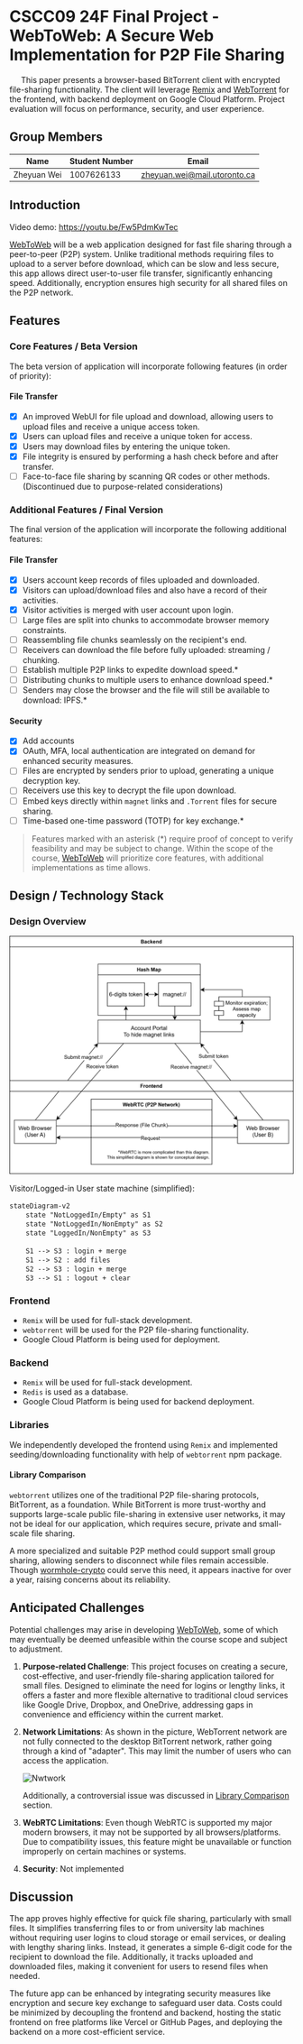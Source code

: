 # CSCC09 24F Final Project - WebToWeb: A Secure Web Implementation for P2P File Sharing

$\quad$ This paper presents a browser-based BitTorrent client with encrypted file-sharing functionality. The client will leverage [Remix](https://remix.run/) and [WebTorrent](https://github.com/webtorrent/webtorrent) for the frontend, with backend deployment on Google Cloud Platform. Project evaluation will focus on performance, security, and user experience.

## Group Members

| Name | Student Number | Email |
| ---- | -------------- | ----- |
| Zheyuan Wei | 1007626133 | <zheyuan.wei@mail.utoronto.ca> |

## Introduction

Video demo: <https://youtu.be/Fw5PdmKwTec>

[WebToWeb](#introduction) will be a web application designed for fast file sharing through a peer-to-peer (P2P) system. Unlike traditional methods requiring files to upload to a server before download, which can be slow and less secure, this app allows direct user-to-user file transfer, significantly enhancing speed. Additionally, encryption ensures high security for all shared files on the P2P network.

## Features

### Core Features / Beta Version

The beta version of application will incorporate following features (in order of priority):

#### File Transfer

- [x] An improved WebUI for file upload and download, allowing users to upload files and receive a unique access token.
- [x] Users can upload files and receive a unique token for access.
- [x] Users may download files by entering the unique token.
- [x] File integrity is ensured by performing a hash check before and after transfer.
- [ ] Face-to-face file sharing by scanning QR codes or other methods. (Discontinued due to purpose-related considerations)

### Additional Features / Final Version

The final version of the application will incorporate the following additional features:

#### File Transfer

- [x] Users account keep records of files uploaded and downloaded.
- [x] Visitors can upload/download files and also have a record of their activities.
- [x] Visitor activities is merged with user account upon login.
- [ ] Large files are split into chunks to accommodate browser memory constraints.
- [ ] Reassembling file chunks seamlessly on the recipient's end.
- [ ] Receivers can download the file before fully uploaded: streaming / chunking.
- [ ] Establish multiple P2P links to expedite download speed.*
- [ ] Distributing chunks to multiple users to enhance download speed.*
- [ ] Senders may close the browser and the file will still be available to download: IPFS.*

#### Security

- [x] Add accounts
- [x] OAuth, MFA, local authentication are integrated on demand for enhanced security measures.
- [ ] Files are encrypted by senders prior to upload, generating a unique decryption key.
- [ ] Receivers use this key to decrypt the file upon download.
- [ ] Embed keys directly within `magnet` links and `.Torrent` files for secure sharing.
- [ ] Time-based one-time password (TOTP) for key exchange.*

> Features marked with an asterisk (*) require proof of concept to verify feasibility and may be subject to change.
> Within the scope of the course, [WebToWeb](#introduction) will prioritize core features, with additional implementations as time allows.

## Design / Technology Stack

### Design Overview

![System_Design](./Structure-v2.drawio.svg)

Visitor/Logged-in User state machine (simplified):

```mermaid
stateDiagram-v2
    state "NotLoggedIn/Empty" as S1
    state "NotLoggedIn/NonEmpty" as S2
    state "LoggedIn/NonEmpty" as S3

    S1 --> S3 : login + merge
    S1 --> S2 : add files
    S2 --> S3 : login + merge
    S3 --> S1 : logout + clear
```

### Frontend

- `Remix` will be used for full-stack development.
- `webtorrent` will be used for the P2P file-sharing functionality.
- Google Cloud Platform is being used for deployment.

### Backend

- `Remix` will be used for full-stack development.
- `Redis` is used as a database.
- Google Cloud Platform is being used for backend deployment.

### Libraries

We independently developed the frontend using `Remix` and implemented seeding/downloading functionality with help of `webtorrent` npm package.

#### Library Comparison

`webtorrent` utilizes one of the traditional P2P file-sharing protocols, BitTorrent, as a foundation. While BitTorrent is more trust-worthy and supports large-scale public file-sharing in extensive user networks, it may not be ideal for our application, which requires secure, private and small-scale file sharing.

A more specialized and suitable P2P method could support small group sharing, allowing senders to disconnect while files remain accessible. Though [wormhole-crypto](https://github.com/SocketDev/wormhole-crypto) could serve this need, it appears inactive for over a year, raising concerns about its reliability.

## Anticipated Challenges

Potential challenges may arise in developing [WebToWeb](#introduction), some of which may eventually be deemed unfeasible within the course scope and subject to adjustment.

1. **Purpose-related Challenge**: This project focuses on creating a secure, cost-effective, and user-friendly file-sharing application tailored for small files. Designed to eliminate the need for logins or lengthy links, it offers a faster and more flexible alternative to traditional cloud services like Google Drive, Dropbox, and OneDrive, addressing gaps in convenience and efficiency within the current market.

2. **Network Limitations**: As shown in the picture, WebTorrent network are not fully connected to the desktop BitTorrent network, rather going through a kind of "adapter". This may limit the number of users who can access the application.

   ![Nwtwork](https://camo.githubusercontent.com/ad3fe62845574fe458a186fe76055198fc2d896fc5f50241c7993403e21f9a86/68747470733a2f2f776562746f7272656e742e696f2f696d672f6e6574776f726b2e706e67)

    Additionally, a controversial issue was discussed in [Library Comparison](#library-comparison) section.

3. **WebRTC Limitations**: Even though WebRTC is supported my major modern browsers, it may not be supported by all browsers/platforms. Due to compatibility issues, this feature might be unavailable or function improperly on certain machines or systems.

4. **Security**: Not implemented

## Discussion

The app proves highly effective for quick file sharing, particularly with small files. It simplifies transferring files to or from university lab machines without requiring user logins to cloud storage or email services, or dealing with lengthy sharing links. Instead, it generates a simple 6-digit code for the recipient to download the file. Additionally, it tracks uploaded and downloaded files, making it convenient for users to resend files when needed.

The future app can be enhanced by integrating security measures like encryption and secure key exchange to safeguard user data. Costs could be minimized by decoupling the frontend and backend, hosting the static frontend on free platforms like Vercel or GitHub Pages, and deploying the backend on a more cost-efficient service.
